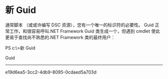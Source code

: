# 新 Guid
通常脚本 （或或许编写 DSC 资源），您有一个唯一的标识符的必要性。 Guid 正常工作，和很容易呼叫.NET Framework Guid 类生成一个，但遇到 cmdlet 使此更易于查找尚不熟悉的.NET Framework 类的最终用户︰

PS c:\\&gt;新 Guid

Guid

----

e19d6ea5-3cc2-4db9-8095-0cdaed5a703d
